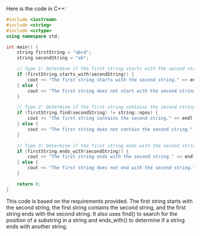  Here is the code in C++:

```cpp
#include <iostream>
#include <string>
#include <cctype>
using namespace std;

int main() {
	string firstString = "abcd";
	string secondString = "ab";

	// Type 1: Determine if the first string starts with the second string.
	if (firstString.starts_with(secondString)) {
		cout << "The first string starts with the second string." << endl;
	} else {
		cout << "The first string does not start with the second string." << endl;
	}

	// Type 2: Determine if the first string contains the second string at any location.
	if (firstString.find(secondString) != string::npos) {
		cout << "The first string contains the second string." << endl;
	} else {
		cout << "The first string does not contain the second string." << endl;
	}

	// Type 3: Determine if the first string ends with the second string.
	if (firstString.ends_with(secondString)) {
		cout << "The first string ends with the second string." << endl;
	} else {
		cout << "The first string does not end with the second string." << endl;
	}

	return 0;
}
```

This code is based on the requirements provided. The first string starts with the second string, the first string contains the second string, and the first string ends with the second string. It also uses find() to search for the position of a substring in a string and ends_with() to determine if a string ends with another string.
